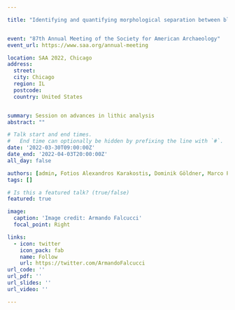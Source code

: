 ```yaml
---

title: "Identifying and quantifying morphological separation between blade and bladelet productions through 3D shape analysis"


event: "87th Annual Meeting of the Society for American Archaeology"
event_url: https://www.saa.org/annual-meeting

location: SAA 2022, Chicago
address:
  street:
  city: Chicago
  region: IL
  postcode:
  country: United States


summary: Session on advances in lithic analysis
abstract: ""

# Talk start and end times.
#   End time can optionally be hidden by prefixing the line with `#`.
date: '2022-03-30T09:00:00Z'
date_end: '2022-04-03T20:00:00Z'
all_day: false

authors: [admin, Fotios Alexandros Karakostis, Dominik Göldner, Marco Peresani]
tags: []

# Is this a featured talk? (true/false)
featured: true

image:
  caption: 'Image credit: Armando Falcucci'
  focal_point: Right

links:
  - icon: twitter
    icon_pack: fab
    name: Follow
    url: https://twitter.com/ArmandoFalcucci
url_code: ''
url_pdf: ''
url_slides: ''
url_video: ''

---
```


